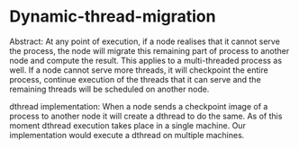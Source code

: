 # Dynamic-thread-migration

Abstract:
At any point of execution, if a node realises that it cannot serve the
process, the node will migrate this remaining part of process to
another node and compute the result. This applies to a multi-threaded
process as well. If a node cannot serve more threads, it will checkpoint
the entire process, continue execution of the threads that it can serve
and the remaining threads will be scheduled on another node.

dthread implementation: 
When a node sends a checkpoint image of a
process to another node it will create a dthread to do the same. As of
this moment dthread execution takes place in a single machine. Our
implementation would execute a dthread on multiple machines.

